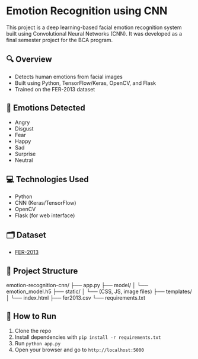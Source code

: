 # Emotion Recognition using CNN

This project is a deep learning-based facial emotion recognition system built using Convolutional Neural Networks (CNN). It was developed as a final semester project for the BCA program.

## 🔍 Overview
- Detects human emotions from facial images
- Built using Python, TensorFlow/Keras, OpenCV, and Flask
- Trained on the FER-2013 dataset

## 🧠 Emotions Detected
- Angry
- Disgust
- Fear
- Happy
- Sad
- Surprise
- Neutral

## 💻 Technologies Used
- Python
- CNN (Keras/TensorFlow)
- OpenCV
- Flask (for web interface)

## 🗂️ Dataset
- [FER-2013](https://www.kaggle.com/datasets/msambare/fer2013)

## 📁 Project Structure
emotion-recognition-cnn/
├── app.py
├── model/
│ └── emotion_model.h5
├── static/
│ └── (CSS, JS, image files)
├── templates/
│ └── index.html
├── fer2013.csv
└── requirements.txt

## 🚀 How to Run
1. Clone the repo
2. Install dependencies with `pip install -r requirements.txt`
3. Run `python app.py`
4. Open your browser and go to `http://localhost:5000`



